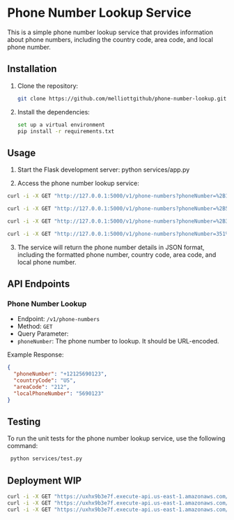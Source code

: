 # Phone Number Lookup Service

This is a simple phone number lookup service that provides information about phone numbers, including the country code, area code, and local phone number.

## Installation

1. Clone the repository:

   ```bash
   git clone https://github.com/melliottgithub/phone-number-lookup.git
   ```

2. Install the dependencies:
   ```bash
   set up a virtual environment
   pip install -r requirements.txt
   ```

## Usage

1. Start the Flask development server:
   python services/app.py

2. Access the phone number lookup service:

```bash
curl -i -X GET "http://127.0.0.1:5000/v1/phone-numbers?phoneNumber=%2B12125690123"

curl -i -X GET "http://127.0.0.1:5000/v1/phone-numbers?phoneNumber=%2B52%20631%203118150"

curl -i -X GET "http://127.0.0.1:5000/v1/phone-numbers?phoneNumber=%2B34%20915%20872200"

curl -i -X GET "http://127.0.0.1:5000/v1/phone-numbers?phoneNumber=351%2021%20094%20%202000"
```

3. The service will return the phone number details in JSON format, including the formatted phone number, country code, area code, and local phone number.

## API Endpoints

### Phone Number Lookup

- Endpoint: `/v1/phone-numbers`
- Method: `GET`
- Query Parameter:
- `phoneNumber`: The phone number to lookup. It should be URL-encoded.

Example Response:

```json
{
  "phoneNumber": "+12125690123",
  "countryCode": "US",
  "areaCode": "212",
  "localPhoneNumber": "5690123"
}
```

## Testing

To run the unit tests for the phone number lookup service, use the following command:

```bash
 python services/test.py
```

## Deployment WIP
```bash
curl -i -X GET "https://uxhx9b3e7f.execute-api.us-east-1.amazonaws.com/prod/phone-numbers?phoneNumber=%2B12125690123" 
curl -i -X GET "https://uxhx9b3e7f.execute-api.us-east-1.amazonaws.com/prod/phone-numbers?phoneNumber=%2B52%20631%203118150" 
curl -i -X GET "https://uxhx9b3e7f.execute-api.us-east-1.amazonaws.com/prod/phone-numbers?phoneNumber=%2B34%20915%20872200" 
```